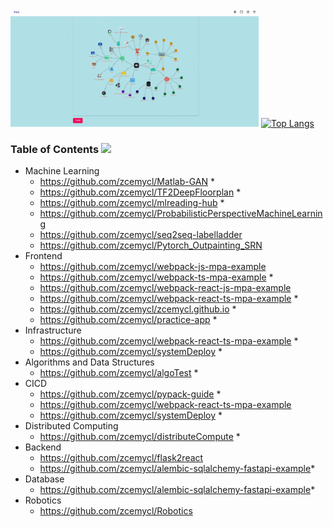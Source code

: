 <!--
**zcemycl/zcemycl** is a ✨ _special_ ✨ repository because its `README.md` (this file) appears on your GitHub profile.

Here are some ideas to get you started:

- 🔭 I’m currently working on ...
- 🌱 I’m currently learning ...
- 👯 I’m looking to collaborate on ...
- 🤔 I’m looking for help with ...
- 💬 Ask me about ...
- 📫 How to reach me: ...
- 😄 Pronouns: ...
- ⚡ Fun fact: ...
-->



 <img src="https://github.com/zcemycl/practice-app/blob/master/resources/demo.gif" height="190"> [![Top Langs](https://github-readme-stats.vercel.app/api/top-langs/?username=zcemycl&hide=jupyter%20notebook,matlab,html,css,scss&langs_count=8&layout=compact&theme=radical)](https://github.com/zcemycl/github-readme-stats) 
 
### Table of Contents ![](https://komarev.com/ghpvc/?username=zcemycl&color=blue)
- Machine Learning
  - https://github.com/zcemycl/Matlab-GAN *
  - https://github.com/zcemycl/TF2DeepFloorplan *
  - https://github.com/zcemycl/mlreading-hub *
  - https://github.com/zcemycl/ProbabilisticPerspectiveMachineLearning
  - https://github.com/zcemycl/seq2seq-labelladder
  - https://github.com/zcemycl/Pytorch_Outpainting_SRN
- Frontend
  - https://github.com/zcemycl/webpack-js-mpa-example
  - https://github.com/zcemycl/webpack-ts-mpa-example *
  - https://github.com/zcemycl/webpack-react-js-mpa-example
  - https://github.com/zcemycl/webpack-react-ts-mpa-example *
  - https://github.com/zcemycl/zcemycl.github.io *
  - https://github.com/zcemycl/practice-app *
- Infrastructure
  - https://github.com/zcemycl/webpack-react-ts-mpa-example *
  - https://github.com/zcemycl/systemDeploy *
- Algorithms and Data Structures
  - https://github.com/zcemycl/algoTest *
- CICD
  - https://github.com/zcemycl/pypack-guide *
  - https://github.com/zcemycl/webpack-react-ts-mpa-example
  - https://github.com/zcemycl/systemDeploy *
- Distributed Computing
  - https://github.com/zcemycl/distributeCompute *
- Backend
  - https://github.com/zcemycl/flask2react
  - https://github.com/zcemycl/alembic-sqlalchemy-fastapi-example*
- Database 
  - https://github.com/zcemycl/alembic-sqlalchemy-fastapi-example*
- Robotics
  - https://github.com/zcemycl/Robotics
 




